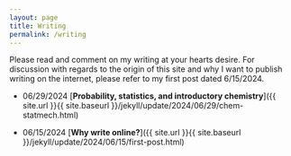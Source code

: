 ```yaml
---
layout: page
title: Writing
permalink: /writing
---
```

Please read and comment on my writing at your hearts desire. For discussion with regards to the origin of this site and why I want to publish writing on the internet, please refer to my first post dated 6/15/2024.

* 06/29/2024 [**Probability, statistics, and introductory chemistry**]({{ site.url }}{{ site.baseurl }}/jekyll/update/2024/06/29/chem-statmech.html)

* 06/15/2024 [**Why write online?**]({{ site.url }}{{ site.baseurl }}/jekyll/update/2024/06/15/first-post.html)